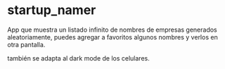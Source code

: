 # startup_namer

App que muestra un listado infinito de nombres de empresas generados aleatoriamente, puedes agregar a favoritos algunos nombres y verlos en otra pantalla.

también se adapta al dark mode de los celulares.
